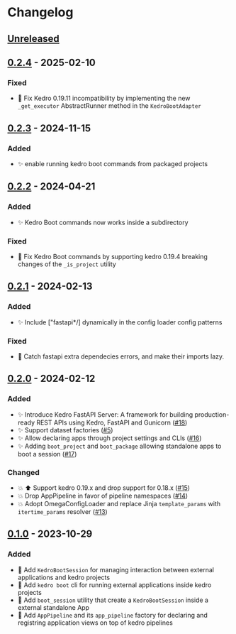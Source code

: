 # Changelog

## [Unreleased]

## [0.2.4] - 2025-02-10

### Fixed

-   :bug: Fix Kedro 0.19.11 incompatibility by implementing the new `_get_executor` AbstractRunner method in the `KedroBootAdapter` 

## [0.2.3] - 2024-11-15

### Added

-   ✨ enable running kedro boot commands from packaged projects

## [0.2.2] - 2024-04-21

### Added

-   :sparkles: Kedro Boot commands now works inside a subdirectory

### Fixed

-   :bug: Fix Kedro Boot commands by supporting kedro 0.19.4 breaking changes of the `_is_project` utility 

## [0.2.1] - 2024-02-13

### Added

-   :sparkles: Include ["fastapi*/] dynamically in the config loader config patterns

### Fixed

-   :bug: Catch fastapi extra dependecies errors, and make their imports lazy.

## [0.2.0] - 2024-02-12

### Added

-   :sparkles: Introduce Kedro FastAPI Server: A framework for building production-ready REST APIs using Kedro, FastAPI and Gunicorn ([#18](https://github.com/takikadiri/kedro-boot/pull/18))
-   :sparkles: Support dataset factories ([#5](https://github.com/takikadiri/kedro-boot/pull/5))
-   :sparkles: Allow declaring apps through project settings and CLIs ([#16](https://github.com/takikadiri/kedro-boot/pull/16))
-   :sparkles: Adding `boot_project` and `boot_package` allowing standalone apps to boot a session ([#17](https://github.com/takikadiri/kedro-boot/pull/17))

### Changed

-   :boom: :arrow_up: Support kedro 0.19.x and drop support for 0.18.x ([#15](https://github.com/takikadiri/kedro-boot/pull/15))
-   :boom: Drop AppPipeline in favor of pipeline namespaces ([#14](https://github.com/takikadiri/kedro-boot/pull/14))
-   :boom: Adopt OmegaConfigLoader and replace Jinja `template_params` with `itertime_params` resolver ([#13](https://github.com/takikadiri/kedro-boot/pull/13))

## [0.1.0] - 2023-10-29

### Added

-   :tada: Add `KedroBootSession` for managing interaction between external applications and kedro projects
-   :tada: Add `kedro boot` cli for running external applications inside kedro projects
-   :tada: Add `boot_session` utility that create a `KedroBootSession` inside a external standalone App 
-   :tada: Add `AppPipeline` and its `app_pipeline` factory for declaring and registring application views on top of kedro pipelines

[Unreleased]: https://github.com/takikadiri/kedro-boot/compare/0.2.4...HEAD

[0.2.4]: https://github.com/takikadiri/kedro-boot/compare/0.2.3...0.2.4

[0.2.3]: https://github.com/takikadiri/kedro-boot/compare/0.2.2...0.2.3

[0.2.2]: https://github.com/takikadiri/kedro-boot/compare/0.2.1...0.2.2

[0.2.1]: https://github.com/takikadiri/kedro-boot/compare/0.2.0...0.2.1

[0.2.0]: https://github.com/takikadiri/kedro-boot/compare/0.1.0...0.2.0

[0.1.0]: https://github.com/takikadiri/kedro-boot/compare/4126de2a96b11026644853cf49fdb4619269f18b...0.1.0
